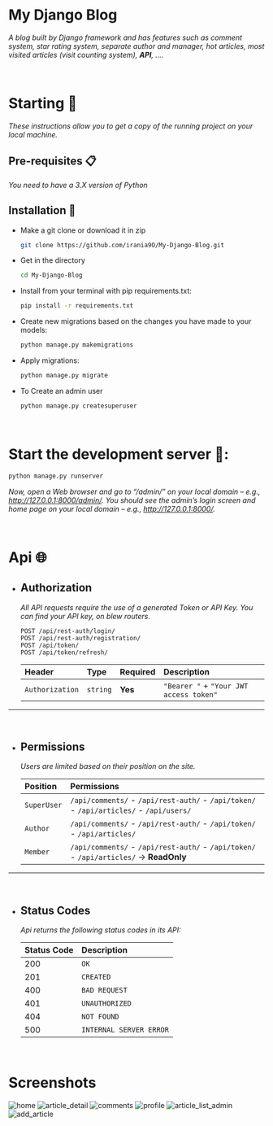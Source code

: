 # My Django Blog

_A blog built by Django framework and has features such as comment system, star rating system, separate author and manager, hot articles, most visited articles (visit counting system), **API**, ...._

<br>

# Starting 🚀

_These instructions allow you to get a copy of the running project on your local machine._

## Pre-requisites 📋
_You need to have a 3.X version of Python_

## Installation 🔧

- Make a git clone or download it in zip
    ```bash
    git clone https://github.com/irania9O/My-Django-Blog.git
    ```

- Get in the directory
    ```bash
    cd My-Django-Blog
    ```

- Install from your terminal with pip requirements.txt:
    ```bash
    pip install -r requirements.txt
    ```

- Create new migrations based on the changes you have made to your models:
    ```bash
    python manage.py makemigrations
    ```

- Apply migrations:
    ```bash
    python manage.py migrate
    ```

- To Create an admin user
    ```bash
    python manage.py createsuperuser
    ```

<br>

# Start the development server 🧮:

```bash
python manage.py runserver
```
_Now, open a Web browser and go to “/admin/” on your local domain – e.g., http://127.0.0.1:8000/admin/._
_You should see the admin’s login screen and home page on your local domain – e.g., http://127.0.0.1:8000/._

<br>


# Api 🌐
- ## Authorization
    _All API requests require the use of a generated Token or API Key. You can find your API key, on blew routers._

    ```http
    POST /api/rest-auth/login/
    POST /api/rest-auth/registration/
    POST /api/token/
    POST /api/token/refresh/
    ```

    | Header | Type | Required |Description |
    | :--- | :--- | :--- | :--- |
    | `Authorization` | `string` | **Yes** | `"Bearer "` + `"Your JWT access token"` |

<hr>
<br>

- ## Permissions
    _Users are limited based on their position on the site._

    | Position | Permissions |
    | :--- | :--- |
    | `SuperUser` | `/api/comments/` - `/api/rest-auth/` - `/api/token/` - `/api/articles/` - `/api/users/` |
    | `Author`    |  `/api/comments/` - `/api/rest-auth/` - `/api/token/` - `/api/articles/` |
    | `Member`    |  `/api/comments/` - `/api/rest-auth/` - `/api/token/` - `/api/articles/` -> **ReadOnly**|

<hr>
<br>

- ## Status Codes
    _Api returns the following status codes in its API:_

    | Status Code | Description |
    | :--- | :--- |
    | 200 | `OK` |
    | 201 | `CREATED` |
    | 400 | `BAD REQUEST` |
    | 401 | `UNAUTHORIZED` |
    | 404 | `NOT FOUND` |
    | 500 | `INTERNAL SERVER ERROR` |

<br>

# Screenshots
![home](./screenshots/home.jpg)
![article_detail](./screenshots/article_detail.jpg)
![comments](./screenshots/comments.jpg)
![profile](./screenshots/profile.jpg)
![article_list_admin](./screenshots/article_list_admin.jpg)
![add_article](./screenshots/add_article.jpg)

